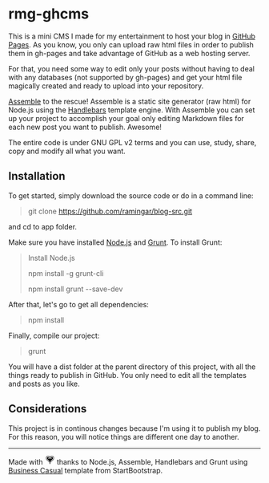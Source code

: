 # rmg-ghcms

This is a mini CMS I made for my entertainment to host your blog in [GitHub Pages](https://pages.github.com/). As you know, you only can upload raw html files in order to publish them in gh-pages and take advantage of GitHub as a web hosting server.

For that, you need some way to edit only your posts without having to deal with any databases (not supported by gh-pages) and get your html file magically created and ready to upload into your repository.

[Assemble](http://assemble.io/) to the rescue! Assemble is a static site generator (raw html) for Node.js using the [Handlebars](http://handlebarsjs.com/) template engine. With Assemble you can set up your project to accomplish your goal only editing Markdown files for each new post you want to publish. Awesome!

The entire code is under GNU GPL v2 terms and you can use, study, share, copy and modify all what you want.

## Installation

To get started, simply download the source code or do in a command line:
> git clone https://github.com/ramingar/blog-src.git

and cd to app folder.

Make sure you have installed [Node.js](http://nodejs.org/) and  [Grunt](http://gruntjs.com/). To install Grunt:
> Install Node.js
>
> npm install -g grunt-cli
>
> npm install grunt --save-dev

After that, let's go to get all dependencies:
> npm install

Finally, compile our project:
> grunt

You will have a dist folder at the parent directory of this project, with all the things ready to publish in GitHub. You only need to edit all the templates and posts as you like.

## Considerations

This project is in continous changes because I'm using it to publish my blog. For this reason, you will notice things are different one day to another.


- - -

Made with <img src="./public/assets/img/heart-kingdom-hearts.png" alt="love" width="20" height="18"/> thanks to Node.js, Assemble, Handlebars and Grunt using [Business Casual](http://startbootstrap.com/template-overviews/business-casual/) template from StartBootstrap.